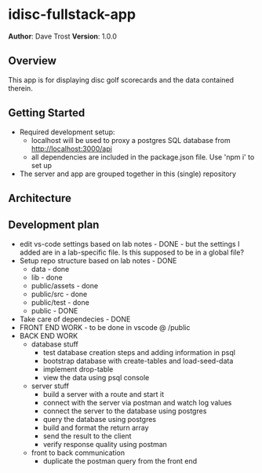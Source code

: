 # idisc-fullstack-app

**Author**: Dave Trost
**Version**: 1.0.0

## Overview

This app is for displaying disc golf scorecards and the data contained therein.

## Getting Started
<!-- What are the steps that a user must take in order to build this app on their own machine and get it running? -->
- Required development setup:
  - localhost will be used to proxy a postgres SQL database from <http://localhost:3000/api>
  - all dependencies are included in the package.json file. Use 'npm i' to set up
- The server and app are grouped together in this (single) repository

## Architecture
<!-- Provide a detailed description of the application design. What technologies (languages, libraries, etc) you're using, and any other relevant design information. -->

## Development plan

- edit vs-code settings based on lab notes - DONE - but the settings I added are in a lab-specific file. Is this supposed to be in a global file?
- Setup repo structure based on lab notes - DONE
  - data - done
  - lib - done
  - public/assets - done
  - public/src - done
  - public/test - done
  - public - DONE
- Take care of dependecies - DONE
- FRONT END WORK - to be done in vscode @ /public
- BACK END WORK
  - database stuff
    - test database creation steps and adding information in psql
    - bootstrap database with create-tables and load-seed-data
    - implement drop-table
    - view the data using psql console
  - server stuff
    - build a server with a route and start it
    - connect with the server via postman and watch log values
    - connect the server to the database using postgres
    - query the database using postgres
    - build and format the return array
    - send the result to the client
    - verify response quality using postman
  - front to back communication
    - duplicate the postman query from the front end
